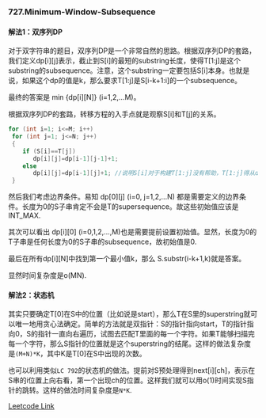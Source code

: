### 727.Minimum-Window-Subsequence

#### 解法1：双序列DP
对于双字符串的题目，双序列DP是一个非常自然的思路。根据双序列DP的套路，我们定义dp[i][j]表示，截止到S[i]的最短的substring长度，使得T[1:j]是这个substring的subsequence。注意，这个substring一定要包括S[i]本身。也就是说，如果这个dp的值是k，那么要求T[1:j]是S[i-k+1:i]的一个subsequence。

最终的答案是 min {dp[i][N]} (i=1,2,...M)。

根据双序列DP的套路，转移方程的入手点就是观察S[i]和T[j]的关系。
```cpp
for (int i=1; i<=M; i++)
 for (int j=1; j<=N; j++)
 {
    if (S[i]==T[j])
       dp[i][j]=dp[i-1][j-1]+1;
    else
       dp[i][j]=dp[i-1][j]+1; //说明S[i]对于构建T[1:j]没有帮助，T[1:j]得从dp[i][j-1]里面找
 }
```
然后我们考虑边界条件。易知 dp[0][j] (i=0, j=1,2,...N) 都是需要定义的边界条件。长度为0的S子串肯定不会是T的supersequence。故这些初始值应该是INT_MAX.

其次可以看出 dp[i][0] (i=0,1,2,...,M)也是需要提前设置初始值。显然，长度为0的T子串是任何长度为0的S子串的subsequence，故初始值是0.

最后在所有dp[i][N]中找到第一个最小值k，那么 S.substr(i-k+1,k)就是答案。

显然时间复杂度是o(MN).

#### 解法2：状态机
其实只要确定T[0]在S中的位置（比如说是start），那么T在S里的superstring就可以唯一地用贪心法确定。简单的方法就是双指针：S的指针指向start，T的指针指向0，S的指针一直向右遍历，试图去匹配T里面的每一个字符。如果T能够扫描完每一个字符，那么S指针的位置就是这个superstring的结尾。这样的做法复杂度是```(M+N)*K```，其中K是T[0]在S中出现的次数。

也可以利用类似```LC 792```的状态机的做法。提前对S预处理得到next[i][ch]，表示在S串的i位置上向右看，第一个出现ch的位置。这样我们就可以用o(1)时间实现S指针的跳转。这样的做法时间复杂度是```N*K```.


[Leetcode Link](https://leetcode.com/problems/minimum-window-subsequence)
